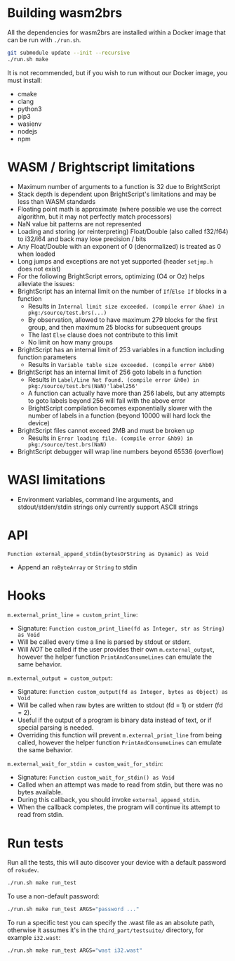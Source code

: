 # Building wasm2brs
All the dependencies for wasm2brs are installed within a Docker image that can be run with `./run.sh`.

```bash
git submodule update --init --recursive
./run.sh make
```

It is not recommended, but if you wish to run without our Docker image, you must install:
- cmake
- clang
- python3
- pip3
- wasienv
- nodejs
- npm

# WASM / Brightscript limitations
- Maximum number of arguments to a function is 32 due to BrightScript
- Stack depth is dependent upon BrightScript's limitations and may be less than WASM standards
- Floating point math is approximate (where possible we use the correct algorithm, but it may not perfectly match processors)
- NaN value bit patterns are not represented
- Loading and storing (or reinterpreting) Float/Double (also called f32/f64) to i32/i64 and back may lose precision / bits
- Any Float/Double with an exponent of 0 (denormalized) is treated as 0 when loaded
- Long jumps and exceptions are not yet supported (header `setjmp.h` does not exist)
- For the following BrightScript errors, optimizing (O4 or Oz) helps alleviate the issues:
- BrightScript has an internal limit on the number of `If`/`Else If` blocks in a function
  - Results in `Internal limit size exceeded. (compile error &hae) in pkg:/source/test.brs(...)`
  - By observation, allowed to have maximum 279 blocks for the first group, and then maximum 25 blocks for subsequent groups
  - The last `Else` clause does not contribute to this limit
  - No limit on how many groups
- BrightScript has an internal limit of 253 variables in a function including function parameters
  - Results in `Variable table size exceeded. (compile error &hb0)`
- BrightScript has an internal limit of 256 goto labels in a function
  - Results in `Label/Line Not Found. (compile error &h0e) in pkg:/source/test.brs(NaN)'label256'`
  - A function can actually have more than 256 labels, but any attempts to goto labels beyond 256 will fail with the above error
  - BrightScript compilation becomes exponentially slower with the number of labels in a function (beyond 10000 will hard lock the device)
- BrightScript files cannot exceed 2MB and must be broken up
  - Results in `Error loading file. (compile error &hb9) in pkg:/source/test.brs(NaN)`
- BrightScript debugger will wrap line numbers beyond 65536 (overflow)

# WASI limitations
- Environment variables, command line arguments, and stdout/stderr/stdin strings only currently support ASCII strings

# API
`Function external_append_stdin(bytesOrString as Dynamic) as Void`
- Append an `roByteArray` or `String` to stdin

# Hooks
`m.external_print_line = custom_print_line`:
- Signature: `Function custom_print_line(fd as Integer, str as String) as Void`
- Will be called every time a line is parsed by stdout or stderr.
- Will *NOT* be called if the user provides their own `m.external_output`, however the helper function `PrintAndConsumeLines` can emulate the same behavior.

`m.external_output = custom_output`:
- Signature: `Function custom_output(fd as Integer, bytes as Object) as Void`
- Will be called when raw bytes are written to stdout (fd = 1) or stderr (fd = 2).
- Useful if the output of a program is binary data instead of text, or if special parsing is needed.
- Overriding this function will prevent `m.external_print_line` from being called, however the helper function `PrintAndConsumeLines` can emulate the same behavior.

`m.external_wait_for_stdin = custom_wait_for_stdin`:
- Signature: `Function custom_wait_for_stdin() as Void`
- Called when an attempt was made to read from stdin, but there was no bytes available.
- During this callback, you should invoke `external_append_stdin`.
- When the callback completes, the program will continue its attempt to read from stdin.

# Run tests
Run all the tests, this will auto discover your device with a default password of `rokudev`.
```bash
./run.sh make run_test
```

To use a non-default password:
```bash
./run.sh make run_test ARGS="password ..."
```

To run a specific test you can specify the .wast file as an absolute path, otherwise it assumes it's in the `third_part/testsuite/` directory, for example `i32.wast`:
```bash
./run.sh make run_test ARGS="wast i32.wast"
```